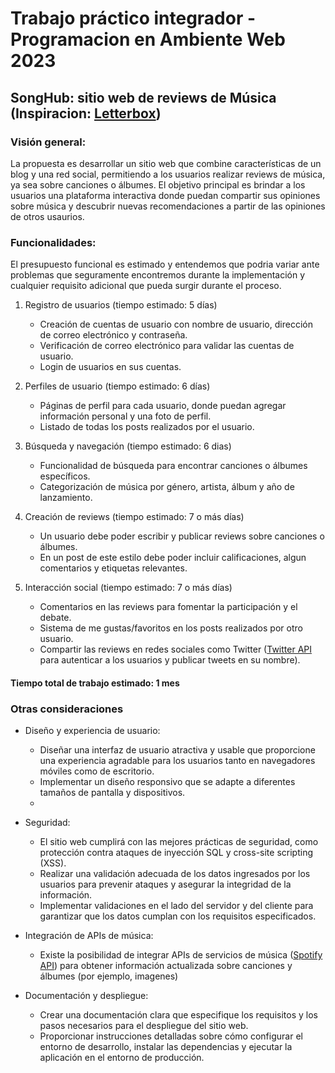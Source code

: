 # Trabajo práctico integrador - Programacion en Ambiente Web 2023

## SongHub: sitio web de reviews de Música (Inspiracion: [Letterbox](https://letterboxd.com/))

### Visión general:
La propuesta es desarrollar un sitio web que combine características de un blog y una red social, permitiendo a los usuarios realizar reviews de música, ya sea sobre canciones o álbumes. El objetivo principal es brindar a los usuarios una plataforma interactiva donde puedan compartir sus opiniones sobre música y descubrir nuevas recomendaciones a partir de las opiniones de otros usaurios.

### Funcionalidades:
El presupuesto funcional es estimado y entendemos que podria variar ante problemas que seguramente encontremos durante la implementación y cualquier requisito adicional que pueda surgir durante el proceso.

1. Registro de usuarios (tiempo estimado: 5 días)
   - Creación de cuentas de usuario con nombre de usuario, dirección de correo electrónico y contraseña.
   - Verificación de correo electrónico para validar las cuentas de usuario.
   - Login de usuarios en sus cuentas.

2. Perfiles de usuario (tiempo estimado: 6 días)
   - Páginas de perfil para cada usuario, donde puedan agregar información personal y una foto de perfil.
   - Listado de todas los posts realizados por el usuario.

3. Búsqueda y navegación (tiempo estimado: 6 dias)
   - Funcionalidad de búsqueda para encontrar canciones o álbumes específicos.
   - Categorización de música por género, artista, álbum y año de lanzamiento.

4. Creación de reviews (tiempo estimado: 7 o más días)
   - Un usuario debe poder escribir y publicar reviews sobre canciones o álbumes.
   - En un post de este estilo debe poder incluir calificaciones, algun comentarios y etiquetas relevantes.

5. Interacción social (tiempo estimado: 7 o más días)
   - Comentarios en las reviews para fomentar la participación y el debate.
   - Sistema de me gustas/favoritos en los posts realizados por otro usuario.
   - Compartir las reviews en redes sociales como Twitter ([Twitter API](https://developer.twitter.com/en/docs/twitter-api) para autenticar a los usuarios y publicar tweets en su nombre).
 
 #### Tiempo total de trabajo estimado: 1 mes
 
 ### Otras consideraciones
 - Diseño y experiencia de usuario:
   - Diseñar una interfaz de usuario atractiva y usable que proporcione una experiencia agradable para los usuarios tanto en navegadores móviles como de escritorio.
   - Implementar un diseño responsivo que se adapte a diferentes tamaños de pantalla y dispositivos.
   - 
- Seguridad:
   - El sitio web cumplirá con las mejores prácticas de seguridad, como protección contra ataques de inyección SQL y cross-site scripting (XSS).
   - Realizar una validación adecuada de los datos ingresados por los usuarios para prevenir ataques y asegurar la integridad de la información.
   - Implementar validaciones en el lado del servidor y del cliente para garantizar que los datos cumplan con los requisitos especificados.

- Integración de APIs de música:
   - Existe la posibilidad de integrar APIs de servicios de música ([Spotify API](https://developer.spotify.com/documentation/web-api)) para obtener información actualizada sobre canciones y álbumes (por ejemplo, imagenes)

- Documentación y despliegue:
   - Crear una documentación clara que especifique los requisitos y los pasos necesarios para el despliegue del sitio web.
   - Proporcionar instrucciones detalladas sobre cómo configurar el entorno de desarrollo, instalar las dependencias y ejecutar la aplicación en el entorno de producción.
